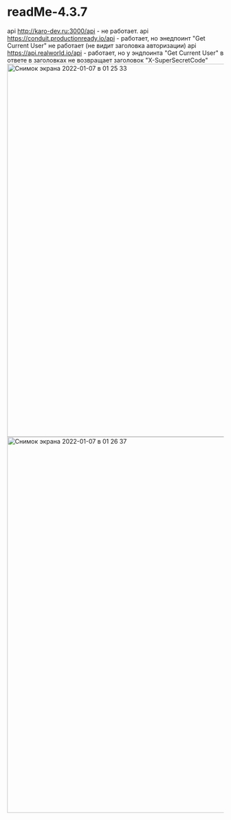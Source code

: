 # readMe-4.3.7
api http://karo-dev.ru:3000/api - не работает.
api https://conduit.productionready.io/api - работает, но энедпоинт "Get Current User" не работает (не видит заголовка авторизации) 
api https://api.realworld.io/api - работает, но у эндпоинта "Get Current User" в ответе в заголовках не возвращает заголовок "X-SuperSecretCode" 
<img width="869" alt="Снимок экрана 2022-01-07 в 01 25 33" src="https://user-images.githubusercontent.com/90495777/148460961-81832fa9-88af-4719-a9a7-6b6a6bd27e42.png">
<img width="876" alt="Снимок экрана 2022-01-07 в 01 26 37" src="https://user-images.githubusercontent.com/90495777/148461079-20fa351f-2acb-4bfb-88e7-4f6ea30ba375.png">
